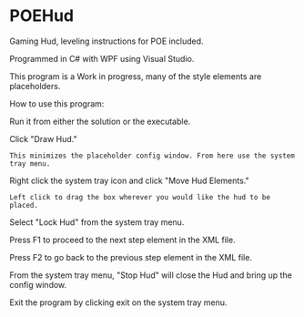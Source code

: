 # POEHud
Gaming Hud, leveling instructions for POE included.

Programmed in C# with WPF using Visual Studio.

This program is a Work in progress, many of the style elements are placeholders.

How to use this program:

  Run it from either the solution or the executable.

  Click "Draw Hud."

    This minimizes the placeholder config window. From here use the system tray menu.

  Right click the system tray icon and click "Move Hud Elements."

    Left click to drag the box wherever you would like the hud to be placed.
  
  Select "Lock Hud" from the system tray menu.

  Press F1 to proceed to the next step element in the XML file.

  Press F2 to go back to the previous step element in the XML file.

  From the system tray menu, "Stop Hud" will close the Hud and bring up the config window.

  Exit the program by clicking exit on the system tray menu.
